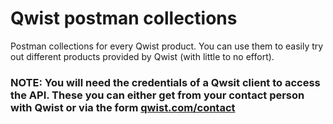 # Qwist postman collections

Postman collections for every Qwist product. 
You can use them to easily try out different products provided by Qwist (with little to no effort).


### NOTE: You will need the credentials of a Qwsit client to access the API. These you can either get from your contact person with Qwist or via the form [qwist.com/contact](https://qwist.com/contact)

